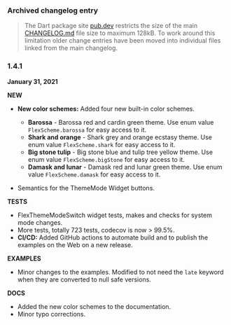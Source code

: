 ### Archived changelog entry

> The Dart package site [pub.dev](https://pub.dev/) restricts the size of the main [CHANGELOG.md](https://github.com/rydmike/flex_color_scheme/blob/master/CHANGELOG.md) file size to maximum 128kB. To work around this limitation older change entries have been moved into individual files linked from the main changelog.

### 1.4.1

**January 31, 2021**

**NEW**

* **New color schemes:** Added four new built-in color schemes.
    * **Barossa** - Barossa red and cardin green theme.
      Use enum value `FlexScheme.barossa` for easy access to it.
    * **Shark and orange** - Shark grey and orange ecstasy theme.
      Use enum value `FlexScheme.shark` for easy access to it.
    * **Big stone tulip** - Big stone blue and tulip tree yellow theme.
      Use enum value `FlexScheme.bigStone` for easy access to it.
    * **Damask and lunar** - Damask red and lunar green theme.
      Use enum value `FlexScheme.damask` for easy access to it.

* Semantics for the ThemeMode Widget buttons.

**TESTS**

* FlexThemeModeSwitch widget tests, makes and checks for system mode changes.
* More tests, totally 723 tests, codecov is now > 99.5%.
* **CI/CD:** Added GitHub actions to automate build and to publish the examples on the Web on a new release.

**EXAMPLES**

* Minor changes to the examples. Modified to not need the `late` keyword when they are converted
  to null safe versions.

**DOCS**

* Added the new color schemes to the documentation.
* Minor typo corrections.
